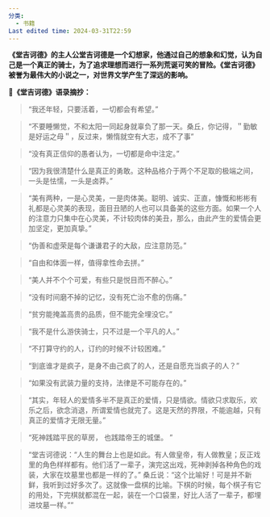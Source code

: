 ```yaml
---
分类:
  - 书籍
Last edited time: 2024-03-31T22:59
---
```

**《堂吉诃德》的主人公堂吉诃德是一个幻想家，他通过自己的想象和幻觉，认为自己是一个真正的骑士，为了追求理想而进行一系列荒诞可笑的冒险。《堂吉诃德》被誉为最伟大的小说之一，对世界文学产生了深远的影响。**

**📖《堂吉诃德》语录摘抄：**

  

> “我还年轻，只要活着，一切都会有希望。”

> “不要睡懒觉，不和太阳一同起身就辜负了那一天。桑丘，你记得，＂勤敏是好运之母＂，反过来，懒惰就空有大志，成不了事”

> “没有真正信仰的愚者认为，一切都是命中注定。”

> “因为我很清楚什么是真正的勇敢。这种品格介于两个不足取的极端之间，一头是怯懦，一头是卤莽。”

> “美有两种，一是心灵美，一是肉体美。聪明、诚实、正直，慷慨和彬彬有礼都是心灵美的表现，面目丑陋的人也可以具备美的这些方面。如果一个人的注意力只集中在心灵美，不计较肉体的美丑，那么，由此产生的爱情会更加坚定，更加真挚。”

> “伪善和虚荣是每个谦谦君子的大敌，应注意防范。”

> “自由和体面一样，值得拿性命去拼。”

> “美人并不个个可爱，有些只是悦目而不醉心。”

> “没有时间磨不掉的记忆，没有死亡治不愈的伤痛。”

> “贫穷能掩盖高贵的品质，但不能完全埋没它。”

> “我不是什么游侠骑士，只不过是一个平凡的人。”

> “不打算守约的人，订约的时候不计较困难。”

> “到底谁才是疯子，是身不由己疯了的人，还是自愿充当疯子的人？”

> “如果没有武装力量的支持，法律是不可能存在的。”

> “其实，年轻人的爱情多半不是真正的爱情，只是情欲。情欲只求取乐，欢乐之后，欲念消退，所谓爱情也就完了。这是天然的界限，不能逾越，只有真正的爱情才无限无量。”

> “死神践踏平民的草房， 也践踏帝王的城堡。 ”

> “堂吉诃德说：“人生的舞台上也是如此。有人做皇帝，有人做教皇；反正戏里的角色样样都有。他们活了一辈子，演完这出戏，死神剥掉各种角色的戏装，大家在坟墓里也都是一样的了。” 桑丘说：“这个比喻好！可是并不新鲜，我听到过好多次了。这就像一盘棋的比喻。下棋的时候，每个棋子有它的用处，下完棋就都混在一起，装在一个口袋里，好比人活了一辈子，都埋进坟墓一样。””